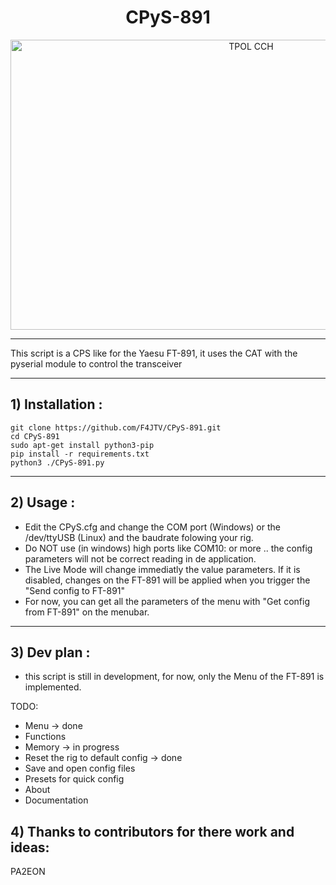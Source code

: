 <del><h1 align="center">CPyS-891</h1></del>
<del><p align="center">
    <img src="./images/icon.png" alt="TPOL CCH" width="754" height="464" />
</p></del>

___

This script is a CPS like for the Yaesu FT-891, it uses the CAT with the pyserial module to control the transceiver 
___
## 1) Installation :

`git clone https://github.com/F4JTV/CPyS-891.git `</br>
`cd CPyS-891`</br>
`sudo apt-get install python3-pip`</br>
`pip install -r requirements.txt`</br>
`python3 ./CPyS-891.py`</br>

___

## 2) Usage :

- Edit the CPyS.cfg and change the COM port (Windows) or the /dev/ttyUSB (Linux) and the baudrate folowing your rig.
- Do NOT use (in windows) high ports like COM10: or more .. the config parameters will not be correct reading in de application.
- The Live Mode will change immediatly the value parameters. If it is disabled, changes on the FT-891 will be applied when you trigger the "Send config to FT-891"
- For now, you can get all the parameters of the menu with "Get config from FT-891" on the menubar.

___

## 3) Dev plan :

- this script is still in development, for now, only the Menu of the FT-891 is implemented.

TODO: 
- Menu -> done
- Functions
- Memory -> in progress
- Reset the rig to default config -> done
- Save and open config files
- Presets for quick config
- About 
- Documentation

## 4) Thanks to contributors for there work and ideas:
PA2EON
